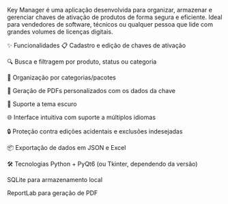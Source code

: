 Key Manager é uma aplicação desenvolvida para organizar, armazenar e gerenciar chaves de ativação de produtos de forma segura e eficiente. Ideal para vendedores de software, técnicos ou qualquer pessoa que lide com grandes volumes de licenças digitais.

✨ Funcionalidades
📋 Cadastro e edição de chaves de ativação

🔍 Busca e filtragem por produto, status ou categoria

📁 Organização por categorias/pacotes

🧾 Geração de PDFs personalizados com os dados da chave

🌙 Suporte a tema escuro

🌐 Interface intuitiva com suporte a múltiplos idiomas

🔒 Proteção contra edições acidentais e exclusões indesejadas

📦 Exportação de dados em JSON e Excel

🛠 Tecnologias
Python + PyQt6 (ou Tkinter, dependendo da versão)

SQLite para armazenamento local

ReportLab para geração de PDF
